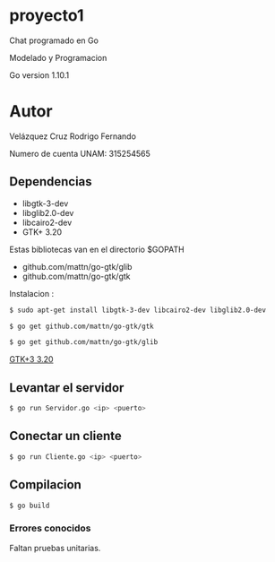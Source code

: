 # proyecto1

Chat programado en Go

Modelado y Programacion

Go version 1.10.1

# Autor

Velázquez Cruz Rodrigo Fernando

Numero de cuenta UNAM: 315254565

## Dependencias

* libgtk-3-dev
* libglib2.0-dev
* libcairo2-dev
* GTK+ 3.20

Estas bibliotecas van en el directorio $GOPATH

* github.com/mattn/go-gtk/glib
* github.com/mattn/go-gtk/gtk

Instalacion :

```bash
$ sudo apt-get install libgtk-3-dev libcairo2-dev libglib2.0-dev
```

```bash
$ go get github.com/mattn/go-gtk/gtk
```

```bash
$ go get github.com/mattn/go-gtk/glib
```

[GTK+3 3.20](ftp.gnome.org/pub/gnome/sources/gtk+/3.20/gtk+-3.20.0.tar.xz)

## Levantar el servidor

```bash
$ go run Servidor.go <ip> <puerto>
```

## Conectar un cliente

```bash
$ go run Cliente.go <ip> <puerto>
```

## Compilacion

```bash
$ go build
```

### Errores conocidos

Faltan pruebas unitarias.
